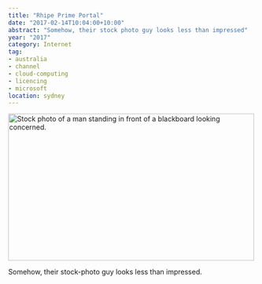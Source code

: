 ```yaml
---
title: "Rhipe Prime Portal"
date: "2017-02-14T10:04:00+10:00"
abstract: "Somehow, their stock photo guy looks less than impressed"
year: "2017"
category: Internet
tag:
- australia
- channel
- cloud-computing
- licencing
- microsoft
location: sydney
---
```

<p><a href="https://www.primeportal.online/"><img src="https://rubenerd.com/files/2017/RhipeFullImage@1x.jpg" alt="Stock photo of a man standing in front of a blackboard looking concerned." style="width:500px; height:300px" srcset="https://rubenerd.com/files/2017/RhipeFullImage@1x.jpg 1x, https://rubenerd.com/files/2017/RhipeFullImage@2x.jpg 2x" /></a></p>

Somehow, their stock-photo guy looks less than impressed.

